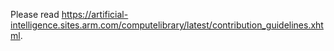 Please read https://artificial-intelligence.sites.arm.com/computelibrary/latest/contribution_guidelines.xhtml.
